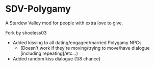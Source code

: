 # SDV-Polygamy
A Stardew Valley mod for people with extra love to give.

Fork by shoeless03
  - Added kissing to all dating/engaged/married Polygamy NPCs
    - (Doesn't work if they're moving/trying to move/have dialogue [including repeating]/etc...)
  - Added random kiss dialogue (1/8 chance)
